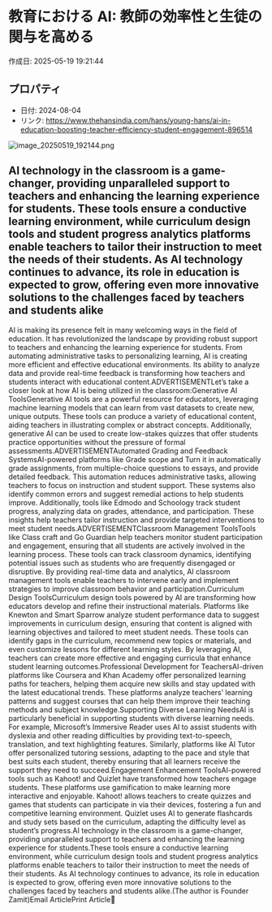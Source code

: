 # 教育における AI: 教師の効率性と生徒の関与を高める

作成日: 2025-05-19 19:21:44

## プロパティ

- 日付: 2024-08-04
- リンク: https://www.thehansindia.com/hans/young-hans/ai-in-education-boosting-teacher-efficiency-student-engagement-896514

![image_20250519_192144.png](../assets/image_20250519_192144.png)
## AI technology in the classroom is a game-changer, providing unparalleled support to teachers and enhancing the learning experience for students. These tools ensure a conductive learning environment, while curriculum design tools and student progress analytics platforms enable teachers to tailor their instruction to meet the needs of their students. As AI technology continues to advance, its role in education is expected to grow, offering even more innovative solutions to the challenges faced by teachers and students alike
AI is making its presence felt in many welcoming ways in the field of education. It has revolutionized the landscape by providing robust support to teachers and enhancing the learning experience for students. From automating administrative tasks to personalizing learning, AI is creating more efficient and effective educational environments. Its ability to analyze data and provide real-time feedback is transforming how teachers and students interact with educational content.ADVERTISEMENTLet’s take a closer look at how AI is being utilized in the classroom:Generative AI ToolsGenerative AI tools are a powerful resource for educators, leveraging machine learning models that can learn from vast datasets to create new, unique outputs. These tools can produce a variety of educational content, aiding teachers in illustrating complex or abstract concepts. Additionally, generative AI can be used to create low-stakes quizzes that offer students practice opportunities without the pressure of formal assessments.ADVERTISEMENTAutomated Grading and Feedback SystemsAI-powered platforms like Grade scope and Turn it in automatically grade assignments, from multiple-choice questions to essays, and provide detailed feedback. This automation reduces administrative tasks, allowing teachers to focus on instruction and student support. These systems also identify common errors and suggest remedial actions to help students improve. Additionally, tools like Edmodo and Schoology track student progress, analyzing data on grades, attendance, and participation. These insights help teachers tailor instruction and provide targeted interventions to meet student needs.ADVERTISEMENTClassroom Management ToolsTools like Class craft and Go Guardian help teachers monitor student participation and engagement, ensuring that all students are actively involved in the learning process. These tools can track classroom dynamics, identifying potential issues such as students who are frequently disengaged or disruptive. By providing real-time data and analytics, AI classroom management tools enable teachers to intervene early and implement strategies to improve classroom behavior and participation.Curriculum Design ToolsCurriculum design tools powered by AI are transforming how educators develop and refine their instructional materials. Platforms like Knewton and Smart Sparrow analyze student performance data to suggest improvements in curriculum design, ensuring that content is aligned with learning objectives and tailored to meet student needs. These tools can identify gaps in the curriculum, recommend new topics or materials, and even customize lessons for different learning styles. By leveraging AI, teachers can create more effective and engaging curricula that enhance student learning outcomes.Professional Development for TeachersAI-driven platforms like Coursera and Khan Academy offer personalized learning paths for teachers, helping them acquire new skills and stay updated with the latest educational trends. These platforms analyze teachers’ learning patterns and suggest courses that can help them improve their teaching methods and subject knowledge.Supporting Diverse Learning NeedsAI is particularly beneficial in supporting students with diverse learning needs. For example, Microsoft’s Immersive Reader uses AI to assist students with dyslexia and other reading difficulties by providing text-to-speech, translation, and text highlighting features. Similarly, platforms like AI Tutor offer personalized tutoring sessions, adapting to the pace and style that best suits each student, thereby ensuring that all learners receive the support they need to succeed.Engagement Enhancement ToolsAI-powered tools such as Kahoot! and Quizlet have transformed how teachers engage students. These platforms use gamification to make learning more interactive and enjoyable. Kahoot! allows teachers to create quizzes and games that students can participate in via their devices, fostering a fun and competitive learning environment. Quizlet uses AI to generate flashcards and study sets based on the curriculum, adapting the difficulty level as student’s progress.AI technology in the classroom is a game-changer, providing unparalleled support to teachers and enhancing the learning experience for students.These tools ensure a conductive learning environment, while curriculum design tools and student progress analytics platforms enable teachers to tailor their instruction to meet the needs of their students. As AI technology continues to advance, its role in education is expected to grow, offering even more innovative solutions to the challenges faced by teachers and students alike.(The author is Founder Zamit)Email ArticlePrint Article📣 